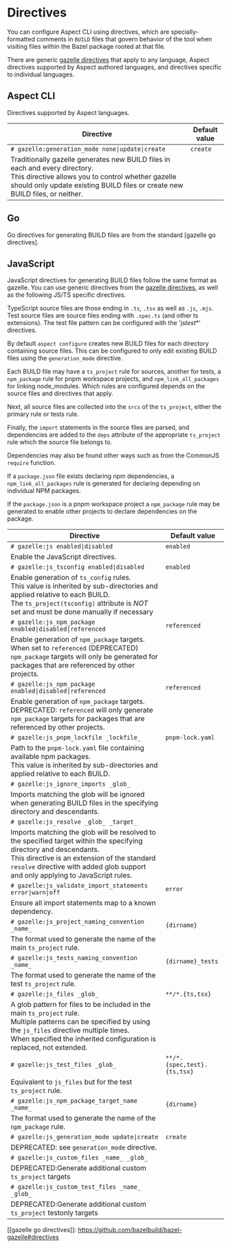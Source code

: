 # Directives

You can configure Aspect CLI using directives, which are specially-formatted
comments in `BUILD` files that govern behavior of the tool when visiting files
within the Bazel package rooted at that file.

There are generic [gazelle directives] that apply to any language, Aspect directives
supported by Aspect authored languages, and directives specific to individual languages.

## Aspect CLI

Directives supported by Aspect languages.

<!-- prettier-ignore-start -->
| **Directive**                                           | **Default value**           |
| ------------------------------------------------------- | --------------------------- |
| `# gazelle:generation_mode none\|update\|create`        | `create`                    | 
| Traditionally gazelle generates new BUILD files in each and every directory.<br />This directive allows you to control whether gazelle should only update existing BUILD files or create new BUILD files, or neither.
<!-- prettier-ignore-end -->

## Go

Go directives for generating BUILD files are from the standard [gazelle go directives].

## JavaScript

JavaScript directives for generating BUILD files follow the same format as gazelle.
You can use generic directives from the [gazelle directives], as well as the following JS/TS
specific directives.

TypeScript source files are those ending in `.ts`, `.tsx` as well as `.js`, `.mjs`.
Test source files are source files ending with `.spec.ts` (and other ts extensions).
The test file pattern can be configured with the 'js*test*\*' directives.

By default `aspect configure` creates new BUILD files for each directory containing source files.
This can be configured to only edit existing BUILD files using the `generation_mode` directive.

Each BUILD file may have a `ts_project` rule for sources, another for tests,
a `npm_package` rule for pnpm workspace projects, and `npm_link_all_packages` for linking node_modules.
Which rules are configured depends on the source files and directives that apply.

Next, all source files are collected into the `srcs` of the `ts_project`,
either the primary rule or tests rule.

Finally, the `import` statements in the source files are parsed, and
dependencies are added to the `deps` attribute of the appropriate
`ts_project` rule which the source file belongs to.

Dependencies may also be found other ways such as from the CommonJS `require` function.

If a `package.json` file exists declaring npm dependencies, a `npm_link_all_packages` rule
is generated for declaring depending on individual NPM packages.

If the `package.json` is a pnpm workspace project a `npm_package` rule may be generated to
enable other projects to declare dependencies on the package.

<!-- prettier-ignore-start -->
| **Directive**                                           | **Default value**           |
| ------------------------------------------------------- | --------------------------- |
| `# gazelle:js enabled\|disabled`                        | `enabled`                   |
| Enable the JavaScript directives. |
| `# gazelle:js_tsconfig enabled\|disabled`               | `enabled`                   |
| Enable generation of `ts_config` rules.<br />This value is inherited by sub-directories and applied relative to each BUILD.<br />The `ts_project(tsconfig)` attribute is *NOT* set and must be done manually if necessary |
| `# gazelle:js_npm_package enabled\|disabled\|referenced`| `referenced`                |
| Enable generation of `npm_package` targets.<br />When set to `referenced` (DEPRECATED) `npm_package` targets will only be generated for packages that are referenced by other projects. |
| `# gazelle:js_npm_package enabled\|disabled\|referenced`| `referenced`                |
| Enable generation of `npm_package` targets.<br />DEPRECATED: `referenced` will only generate `npm_package` targets for packages that are referenced by other projects. |
| `# gazelle:js_pnpm_lockfile _lockfile_`                 | `pnpm-lock.yaml`            |
| Path to the `pnpm-lock.yaml` file containing available npm packages. <br />This value is inherited by sub-directories and applied relative to each BUILD. |
| `# gazelle:js_ignore_imports _glob_`                    |                             |
| Imports matching the glob will be ignored when generating BUILD files in the specifying directory and descendants. |
| `# gazelle:js_resolve _glob_ _target_`                  |                             |
| Imports matching the glob will be resolved to the specified target within the specifying directory and descendants.<br />This directive is an extension of the standard `resolve` directive with added glob support and only applying to JavaScript rules. |
| `# gazelle:js_validate_import_statements error\|warn\|off`   | `error`                      | 
| Ensure all import statements map to a known dependency. |
| `# gazelle:js_project_naming_convention _name_`         | `{dirname}`                 |
| The format used to generate the name of the main `ts_project` rule. |
| `# gazelle:js_tests_naming_convention _name_`           | `{dirname}_tests`           |
| The format used to generate the name of the test `ts_project` rule. |
| `# gazelle:js_files _glob_`                             | `**/*.{ts,tsx}`             |
| A glob pattern for files to be included in the main `ts_project` rule.<br />Multiple patterns can be specified by using the `js_files` directive multiple times.<br />When specified the inherited configuration is replaced, not extended. |
| `# gazelle:js_test_files _glob_`                        | `**/*.{spec,test}.{ts,tsx}` |
| Equivalent to `js_files` but for the test `ts_project` rule. |
| `# gazelle:js_npm_package_target_name _name_`           | `{dirname}`                 |
| The format used to generate the name of the `npm_package` rule. |
| `# gazelle:js_generation_mode update\|create`           | `create`                    |
| DEPRECATED: see `generation_mode` directive. |
| `# gazelle:js_custom_files _name_ _glob_`               |                             |
| DEPRECATED:Generate additional custom `ts_project` targets |
| `# gazelle:js_custom_test_files _name_ _glob_`          |                             |
| DEPRECATED:Generate additional custom `ts_project` testonly targets
<!-- prettier-ignore-end -->

[gazelle directives]: https://github.com/bazelbuild/bazel-gazelle#directives
[[gazelle go directives]]: https://github.com/bazelbuild/bazel-gazelle#directives
